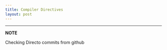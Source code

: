 ```yaml
---
title: Compiler Directives
layout: post
---
```


---
**NOTE**

Checking Directo commits from github
